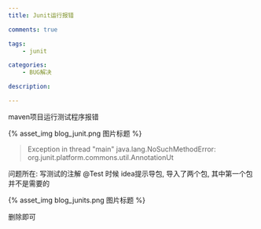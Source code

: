 ```yaml
---
title: Junit运行报错

comments: true    

tags: 
    - junit

categories: 
    - BUG解决

description: 

---
```


maven项目运行测试程序报错

{% asset_img blog_junit.png 图片标题 %}


> Exception in thread "main" java.lang.NoSuchMethodError: org.junit.platform.commons.util.AnnotationUt

问题所在: 写测试的注解 @Test 时候 idea提示导包, 导入了两个包, 其中第一个包并不是需要的

{% asset_img blog_junits.png 图片标题 %}


删除即可